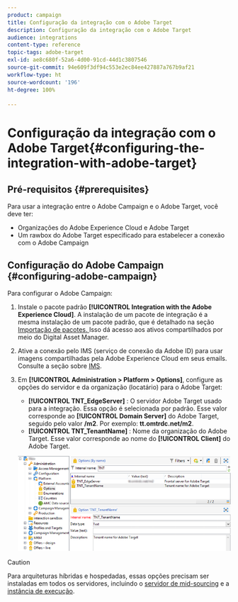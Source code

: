 ```yaml
---
product: campaign
title: Configuração da integração com o Adobe Target
description: Configuração da integração com o Adobe Target
audience: integrations
content-type: reference
topic-tags: adobe-target
exl-id: ae8c680f-52a6-4d00-91cd-44d1c3807546
source-git-commit: 94e609f3df94c553e2ec84ee427887a767b9af21
workflow-type: ht
source-wordcount: '196'
ht-degree: 100%

---
```


# Configuração da integração com o Adobe Target{#configuring-the-integration-with-adobe-target}

## Pré-requisitos {#prerequisites}

Para usar a integração entre o Adobe Campaign e o Adobe Target, você deve ter:

* Organizações do Adobe Experience Cloud e Adobe Target
* Um rawbox do Adobe Target especificado para estabelecer a conexão com o Adobe Campaign

## Configuração do Adobe Campaign {#configuring-adobe-campaign}

Para configurar o Adobe Campaign:

1. Instale o pacote padrão **[!UICONTROL Integration with the Adobe Experience Cloud]**. A instalação de um pacote de integração é a mesma instalação de um pacote padrão, que é detalhado na seção [Importação de pacotes. ](../../platform/using/working-with-data-packages.md#importing-packages) Isso dá acesso aos ativos compartilhados por meio do Digital Asset Manager.
1. Ative a conexão pelo IMS (serviço de conexão da Adobe ID) para usar imagens compartilhadas pela Adobe Experience Cloud em seus emails. Consulte a seção sobre [IMS](../../integrations/using/about-adobe-id.md).
1. Em **[!UICONTROL Administration > Platform > Options]**, configure as opções do servidor e da organização (locatário) para o Adobe Target:

   * **[!UICONTROL TNT_EdgeServer]** : O servidor Adobe Target usado para a integração. Essa opção é selecionada por padrão. Esse valor corresponde ao **[!UICONTROL Domain Server]** do Adobe Target, seguido pelo valor **/m2**. Por exemplo: **tt.omtrdc.net/m2**.
   * **[!UICONTROL TNT_TenantName]** : Nome da organização do Adobe Target. Esse valor corresponde ao nome do **[!UICONTROL Client]** do Adobe Target.

   ![](assets/tar_options.png)

>[!CAUTION]
>
>Para arquiteturas híbridas e hospedadas, essas opções precisam ser instaladas em todos os servidores, incluindo o [servidor de mid-sourcing](../../installation/using/mid-sourcing-server.md) e a [instância de execução](../../message-center/using/configuring-instances.md#execution-instance).